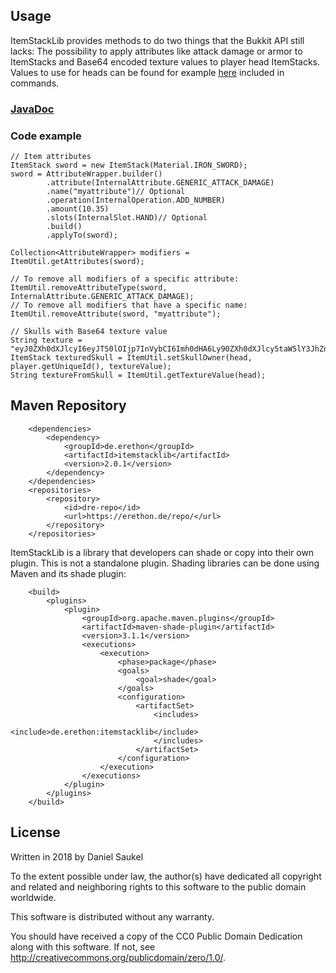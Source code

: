 ## Usage
ItemStackLib provides methods to do two things that the Bukkit API still lacks:
The possibility to apply attributes like attack damage or armor to ItemStacks and
Base64 encoded texture values to player head ItemStacks.
Values to use for heads can be found for example [here](https://freshcoal.com/maincollection) included in commands.

### [JavaDoc](http://erethon.de/javadocs/itemstacklib/)

### Code example
```
// Item attributes
ItemStack sword = new ItemStack(Material.IRON_SWORD);
sword = AttributeWrapper.builder()
        .attribute(InternalAttribute.GENERIC_ATTACK_DAMAGE)
        .name("myattribute")// Optional
        .operation(InternalOperation.ADD_NUMBER)
        .amount(10.35)
        .slots(InternalSlot.HAND)// Optional
        .build()
        .applyTo(sword);

Collection<AttributeWrapper> modifiers = ItemUtil.getAttributes(sword);

// To remove all modifiers of a specific attribute:
ItemUtil.removeAttributeType(sword, InternalAttribute.GENERIC_ATTACK_DAMAGE);
// To remove all modifiers that have a specific name:
ItemUtil.removeAttribute(sword, "myattribute");

// Skulls with Base64 texture value
String texture = "eyJ0ZXh0dXJlcyI6eyJTS0lOIjp7InVybCI6Imh0dHA6Ly90ZXh0dXJlcy5taW5lY3JhZnQubmV0L3RleHR1cmUvMmM2NDVhNDI1OTg3ZjNiN2MyZmFjMDIwNmNlOThiYTVlMjNiOWM0ODUyZmVhNWIxOTc4Zjc0NjdlOGQzMTMifX19";
ItemStack texturedSkull = ItemUtil.setSkullOwner(head, player.getUniqueId(), textureValue);
String textureFromSkull = ItemUtil.getTextureValue(head);
```

## Maven Repository

```
    <dependencies>
        <dependency>
            <groupId>de.erethon</groupId>
            <artifactId>itemstacklib</artifactId>
            <version>2.0.1</version>
        </dependency>
    </dependencies>
    <repositories>
        <repository>
            <id>dre-repo</id>
            <url>https://erethon.de/repo/</url>
        </repository>
    </repositories>
```

ItemStackLib is a library that developers can shade or copy into their own plugin.
This is not a standalone plugin.
Shading libraries can be done using Maven and its shade plugin:

```
    <build>
        <plugins>
            <plugin>
                <groupId>org.apache.maven.plugins</groupId>
                <artifactId>maven-shade-plugin</artifactId>
                <version>3.1.1</version>
                <executions>
                    <execution>
                        <phase>package</phase>
                        <goals>
                            <goal>shade</goal>
                        </goals>
                        <configuration>
                            <artifactSet>
                                <includes>
                                    <include>de.erethon:itemstacklib</include>
                                </includes>
                            </artifactSet>
                        </configuration>
                    </execution>
                </executions>
            </plugin>
        </plugins>
    </build>
```

## License
Written in 2018 by Daniel Saukel

To the extent possible under law, the author(s) have dedicated all
copyright and related and neighboring rights to this software
to the public domain worldwide.

This software is distributed without any warranty.

You should have received a copy of the CC0 Public Domain Dedication
along with this software. If not, see <http://creativecommons.org/publicdomain/zero/1.0/>.